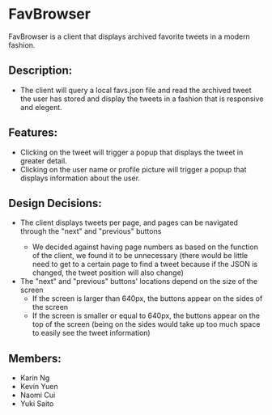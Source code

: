 FavBrowser
===================
FavBrowser is a client that displays archived favorite tweets in a modern fashion.


Description:
---------------
* The client will query a local favs.json file and read the archived tweet the user has stored and display the tweets in a fashion that is responsive and elegent.


Features:
---------------
* Clicking on the tweet will trigger a popup that displays the tweet in greater detail.
* Clicking on the user name or profile picture will trigger a popup that displays information about the user.


Design Decisions:
---------------
* The client displays <x> tweets per page, and pages can be navigated through the "next" and "previous" buttons
	- We decided against having page numbers as based on the function of the client, we found it to be unnecessary (there would be little need to get to a certain page to find a tweet because if the JSON is changed, the tweet position will also change)
* The "next" and "previous" buttons' locations depend on the size of the screen
	- If the screen is larger than 640px, the buttons appear on the sides of the screen
	- If the screen is smaller or equal to 640px, the buttons appear on the top of the screen (being on the sides would take up too much space to easily see the tweet information)


Members:
----------
* Karin Ng
* Kevin Yuen
* Naomi Cui
* Yuki Saito
